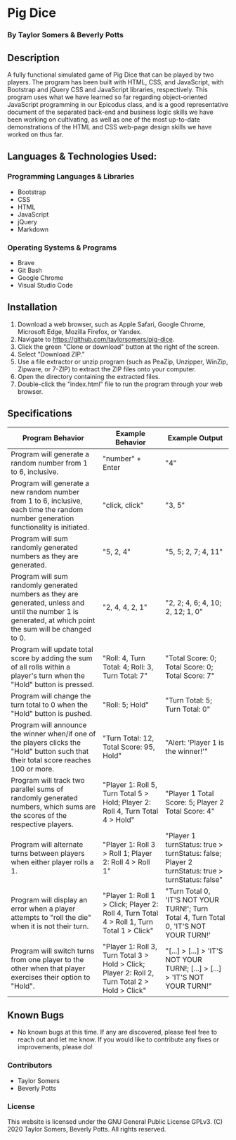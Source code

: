 # Pig Dice

  ### By Taylor Somers & Beverly Potts

## Description

  A fully functional simulated game of Pig Dice that can be played by two players. The program has been built with HTML, CSS, and JavaScript, with Bootstrap and jQuery CSS and JavaScript libraries, respectively. This program uses what we have learned so far regarding object-oriented JavaScript programming in our Epicodus class, and is a good representative document of the separated back-end and business logic skills we have been working on cultivating, as well as one of the most up-to-date demonstrations of the HTML and CSS web-page design skills we have worked on thus far.

## Languages & Technologies Used:

  ### Programming Languages & Libraries
  * Bootstrap
  * CSS
  * HTML
  * JavaScript
  * jQuery
  * Markdown

  ### Operating Systems & Programs
  * Brave
  * Git Bash
  * Google Chrome
  * Visual Studio Code

## Installation

  1. Download a web browser, such as Apple Safari, Google Chrome, Microsoft Edge, Mozilla Firefox, or Yandex.
  2. Navigate to https://github.com/taylorsomers/pig-dice.
  3. Click the green "Clone or download" button at the right of the screen.
  4. Select "Download ZIP."
  5. Use a file extractor or unzip program (such as PeaZip, Unzipper, WinZip, Zipware, or 7-ZIP) to extract the ZIP files onto your computer.
  6. Open the directory containing the extracted files.
  7. Double-click the "index.html" file to run the program through your web browser.

## Specifications

  | Program Behavior | Example Behavior | Example Output |
  |---|---|---|
  | Program will generate a random number from 1 to 6, inclusive. | "number" + Enter | "4" |
  | Program will generate a new random number from 1 to 6, inclusive, each time the random number generation functionality is initiated. | "click, click" | "3, 5" |
  | Program will sum randomly generated numbers as they are generated. | "5, 2, 4" | "5, 5; 2, 7; 4, 11" |
  | Program will sum randomly generated numbers as they are generated, unless and until the number 1 is generated, at which point the sum will be changed to 0. | "2, 4, 4, 2, 1" | "2, 2; 4, 6; 4, 10; 2, 12; 1, 0" |
  | Program will update total score by adding the sum of all rolls within a player's turn when the "Hold" button is pressed. | "Roll: 4, Turn Total: 4; Roll: 3, Turn Total: 7" | "Total Score: 0; Total Score: 0; Total Score: 7" |
  | Program will change the turn total to 0 when the "Hold" button is pushed. | "Roll: 5; Hold" | "Turn Total: 5; Turn Total: 0" |
  | Program will announce the winner when/if one of the players clicks the "Hold" button such that their total score reaches 100 or more. | "Turn Total: 12, Total Score: 95, Hold" | "Alert: 'Player 1 is the winner!'" |
  | Program will track two parallel sums of randomly generated numbers, which sums are the scores of the respective players. | "Player 1: Roll 5, Turn Total 5 > Hold; Player 2: Roll 4, Turn Total 4 > Hold" | "Player 1 Total Score: 5; Player 2 Total Score: 4" |
  | Program will alternate turns between players when either player rolls a 1. | "Player 1: Roll 3 > Roll 1; Player 2: Roll 4 > Roll 1" | "Player 1 turnStatus: true > turnStatus: false; Player 2 turnStatus: true > turnStatus: false" |
  | Program will display an error when a player attempts to "roll the die" when it is not their turn. | "Player 1: Roll 1 > Click; Player 2: Roll 4, Turn Total 4 > Roll 1, Turn Total 1 > Click" | "Turn Total 0, 'IT'S NOT YOUR TURN!'; Turn Total 4, Turn Total 0, 'IT'S NOT YOUR TURN!' |
  | Program will switch turns from one player to the other when that player exercises their option to "Hold". | "Player 1: Roll 3, Turn Total 3 > Hold > Click; Player 2: Roll 2, Turn Total 2 > Hold > Click" | "[...] > [...] > 'IT'S NOT YOUR TURN!; [...] > [...] > 'IT'S NOT YOUR TURN!" |

## Known Bugs

  * No known bugs at this time. If any are discovered, please feel free to reach out and let me know. If you would like to contribute any fixes or improvements, please do!

### Contributors

  * Taylor Somers
  * Beverly Potts

### License

This website is licensed under the GNU General Public License GPLv3. (C) 2020 Taylor Somers, Beverly Potts. All rights reserved.
